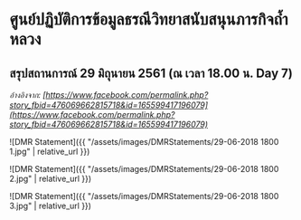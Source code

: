 ---
---

# ศูนย์ปฏิบัติการข้อมูลธรณีวิทยาสนับสนุนภารกิจถ้ำหลวง

## สรุปสถานการณ์ 29 มิถุนายน 2561 (ณ เวลา 18.00 น. Day 7)

_อ้างอิงจาก: [https://www.facebook.com/permalink.php?story_fbid=476069662815718&id=165599417196079](https://www.facebook.com/permalink.php?story_fbid=476069662815718&id=165599417196079)_

![DMR Statement]({{ "/assets/images/DMRStatements/29-06-2018 1800 1.jpg" | relative_url }})

![DMR Statement]({{ "/assets/images/DMRStatements/29-06-2018 1800 2.jpg" | relative_url }})

![DMR Statement]({{ "/assets/images/DMRStatements/29-06-2018 1800 3.jpg" | relative_url }})
